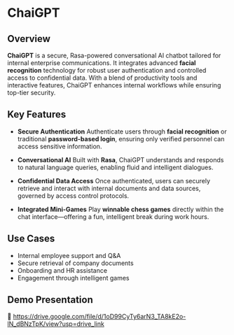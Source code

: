 # ChaiGPT

## Overview

**ChaiGPT** is a secure, Rasa-powered conversational AI chatbot tailored for internal enterprise communications. It integrates advanced **facial recognition** technology for robust user authentication and controlled access to confidential data. With a blend of productivity tools and interactive features, ChaiGPT enhances internal workflows while ensuring top-tier security.

## Key Features

*  **Secure Authentication**
  Authenticate users through **facial recognition** or traditional **password-based login**, ensuring only verified personnel can access sensitive information.

*  **Conversational AI**
  Built with **Rasa**, ChaiGPT understands and responds to natural language queries, enabling fluid and intelligent dialogues.

*  **Confidential Data Access**
  Once authenticated, users can securely retrieve and interact with internal documents and data sources, governed by access control protocols.

*  **Integrated Mini-Games**
  Play **winnable chess games** directly within the chat interface—offering a fun, intelligent break during work hours.

## Use Cases

* Internal employee support and Q\&A
* Secure retrieval of company documents
* Onboarding and HR assistance
* Engagement through intelligent games

## Demo Presentation

📎 https://drive.google.com/file/d/1oD99CyTy6arN3_TA8kE2o-lN_dBNzTpK/view?usp=drive_link



